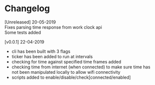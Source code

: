 
# Changelog

[Unreleased] 20-05-2019  
Fixes parsing time response from work clock api  
Some tests added

[v0.0.1] 22-04-2019
 - cli has been built with 3 flags
 - ticker has been added to run at intervals
 - checking for time against specified time frames added
 - checking time from internet (when connected) to make sure time has not been manipulated locally to allow wifi connectivity
 - scripts added to enable/disable/check[connected/enabled]
